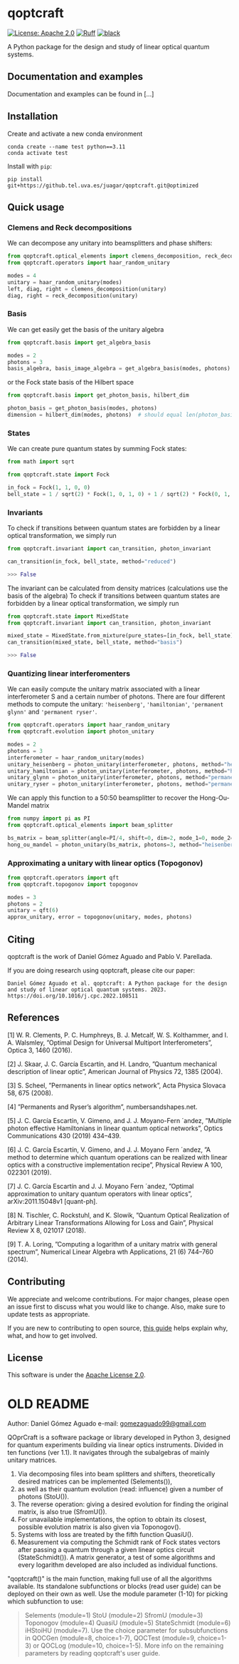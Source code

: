 # qoptcraft

[![License: Apache 2.0](https://img.shields.io/github/license/saltstack/salt)](https://www.apache.org/licenses/LICENSE-2.0)
[![Ruff](https://img.shields.io/endpoint?url=https://raw.githubusercontent.com/charliermarsh/ruff/main/assets/badge/v1.json)](https://github.com/charliermarsh/ruff)
[![black](https://img.shields.io/badge/code%20style-black-black)](https://github.com/psf/black)


A Python package for the design and study of linear optical quantum systems.

## Documentation and examples
Documentation and examples can be found in [...] 

## Installation
Create and activate a new conda environment
```console
conda create --name test python==3.11
conda activate test
```
Install with `pip`:
```console
pip install git+https://github.tel.uva.es/juagar/qoptcraft.git@optimized
```

## Quick usage

### Clemens and Reck decompositions

We can decompose any unitary into beamsplitters and phase shifters:
```python
from qoptcraft.optical_elements import clemens_decomposition, reck_decomposition
from qoptcraft.operators import haar_random_unitary

modes = 4
unitary = haar_random_unitary(modes)
left, diag, right = clemens_decomposition(unitary)
diag, right = reck_decomposition(unitary)
```

### Basis

We can get easily get the basis of the unitary algebra
```python
from qoptcraft.basis import get_algebra_basis

modes = 2
photons = 3
basis_algebra, basis_image_algebra = get_algebra_basis(modes, photons)
```

or the Fock state basis of the Hilbert space
```python
from qoptcraft.basis import get_photon_basis, hilbert_dim

photon_basis = get_photon_basis(modes, photons)
dimension = hilbert_dim(modes, photons)  # should equal len(photon_basis)
```

### States

We can create pure quantum states by summing Fock states:
```python
from math import sqrt

from qoptcraft.state import Fock

in_fock = Fock(1, 1, 0, 0)
bell_state = 1 / sqrt(2) * Fock(1, 0, 1, 0) + 1 / sqrt(2) * Fock(0, 1, 0, 1)
```

### Invariants

To check if transitions between quantum states are forbidden by a linear optical transformation, we simply run
```python
from qoptcraft.invariant import can_transition, photon_invariant

can_transition(in_fock, bell_state, method="reduced")

>>> False
```

The invariant can be calculated from density matrices (calculations use the basis of the algebra)
To check if transitions between quantum states are forbidden by a linear optical transformation, we simply run
```python
from qoptcraft.state import MixedState
from qoptcraft.invariant import can_transition, photon_invariant

mixed_state = MixedState.from_mixture(pure_states=[in_fock, bell_state], probs=[0.5, 0.5])
can_transition(mixed_state, bell_state, method="basis")

>>> False
```

### Quantizing linear interferomenters

We can easily compute the unitary matrix associated with a linear interferometer S and a certain number of photons. There are four different methods to compute the unitary: `'heisenberg'`, `'hamiltonian'`, `'permanent glynn'` and `'permanent ryser'`.

```python
from qoptcraft.operators import haar_random_unitary
from qoptcraft.evolution import photon_unitary

modes = 2
photons = 3
interferometer = haar_random_unitary(modes)
unitary_heisenberg = photon_unitary(interferometer, photons, method="heisenberg")
unitary_hamiltonian = photon_unitary(interferometer, photons, method="hamiltonian")
unitary_glynn = photon_unitary(interferometer, photons, method="permanent glynn")
unitary_ryser = photon_unitary(interferometer, photons, method="permanent ryser")
```

We can apply this function to a 50:50 beamsplitter to recover the Hong-Ou-Mandel matrix

```python
from numpy import pi as PI
from qoptcraft.optical_elements import beam_splitter

bs_matrix = beam_splitter(angle=PI/4, shift=0, dim=2, mode_1=0, mode_2=1, convention="clemens")
hong_ou_mandel = photon_unitary(bs_matrix, photons=3, method="heisenberg")
```


### Approximating a unitary with linear optics (Topogonov)
```python
from qoptcraft.operators import qft
from qoptcraft.topogonov import topogonov

modes = 3
photons = 2
unitary = qft(6)
approx_unitary, error = topogonov(unitary, modes, photons)
```


## Citing

qoptcraft is the work of Daniel Gómez Aguado and Pablo V. Parellada. 

If you are doing research using qoptcraft, please cite our paper:

    Daniel Gómez Aguado et al. qoptcraft: A Python package for the design and study of linear optical quantum systems. 2023. https://doi.org/10.1016/j.cpc.2022.108511


## References

[1] W. R. Clements, P. C. Humphreys, B. J. Metcalf, W. S. Kolthammer, and I. A. Walsmley, ”Optimal Design for Universal Multiport Interferometers”, Optica 3, 1460 (2016).

[2] J. Skaar, J. C. García Escartín, and H. Landro, ”Quantum mechanical description of linear optic”, American Journal of Physics 72, 1385 (2004).

[3] S. Scheel, ”Permanents in linear optics network”, Acta Physica Slovaca 58, 675 (2008).

[4] ”Permanents and Ryser’s algorithm”, numbersandshapes.net.

[5] J. C. García Escartín, V. Gimeno, and J. J. Moyano-Fern ´andez, ”Multiple photon effective Hamiltonians in linear quantum optical networks”, Optics Communications 430 (2019) 434–439.

[6] J. C. García Escartín, V. Gimeno, and J. J. Moyano Fern ´andez, ”A method to determine which quantum operations can be realized with linear optics with a constructive implementation recipe”, Physical Review A 100, 022301 (2019).

[7] J. C. García Escartín and J. J. Moyano Fern ´andez, ”Optimal approximation to unitary quantum operators with linear optics”, arXiv:2011.15048v1 [quant-ph].

[8] N. Tischler, C. Rockstuhl, and K. Slowik, ”Quantum Optical Realization of Arbitrary Linear Transformations Allowing for Loss and Gain”, Physical Review X 8, 021017 (2018).

[9] T. A. Loring, ”Computing a logarithm of a unitary matrix with general spectrum”, Numerical Linear Algebra wth Applications, 21 (6) 744–760 (2014).


## Contributing

We appreciate and welcome contributions. For major changes, please open an issue first
to discuss what you would like to change. Also, make sure to update tests as appropriate.

If you are new to contributing to open source, [this guide](https://opensource.guide/how-to-contribute/) helps explain why, what, and how to get involved.

## License

This software is under the [Apache License 2.0](https://choosealicense.com/licenses/apache-2.0/).


# OLD README


Author: Daniel Gómez Aguado
e-mail: gomezaguado99@gmail.com

QOprCraft is a software package or library developed in Python 3, designed for quantum experiments building via linear optics instruments. 
Divided in ten functions (ver 1.1). It navigates through the subalgebras of mainly unitary matrices.
1) Via decomposing files into beam splitters and shifters, theoretically desired matrices can be implemented (Selements()), 
2) as well as their quantum evolution (read: influence) given a number of photons (StoU()).
3) The reverse operation: giving a desired evolution for finding the original matrix, is also true (SfromU()).
4) For unavailable implementations, the option to obtain its closest, possible evolution matrix is also given via Toponogov().
5) Systems with loss are treated by the fifth function QuasiU().
6) Measurement via computing the Schmidt rank of Fock states vectors after passing a quantum through a given linear optics circuit (StateSchmidt()).
A matrix generator, a test of some algorithms and every logarithm developed are also included as individual functions.

"qoptcraft()" is the main function, making full use of all the algorithms available. 
Its standalone subfunctions or blocks (read user guide) can be deployed on their own as well.
Use the module parameter (1-10) for picking which subfunction to use: 
> Selements (module=1)
> StoU (module=2)
> SfromU (module=3)
> Toponogov (module=4)
> QuasiU (module=5)
> StateSchmidt (module=6)
> iHStoiHU (module=7).
> Use the choice parameter for subsubfunctions in QOCGen (module=8, choice=1-7), QOCTest (module=9, choice=1-3) or QOCLog (module=10, choice=1-5).
More info on the remaining parameters by reading qoptcraft's user guide.
